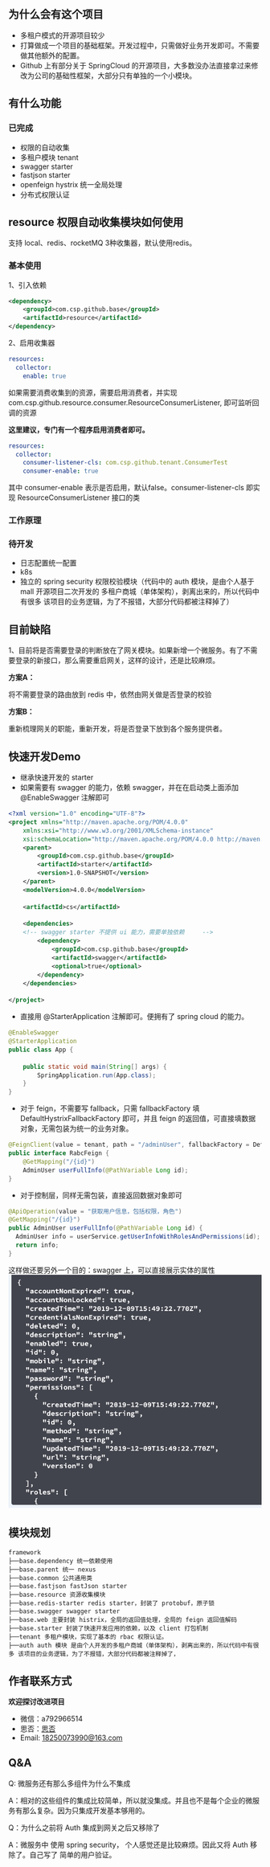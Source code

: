 ## 为什么会有这个项目

+ 多租户模式的开源项目较少
+ 打算做成一个项目的基础框架。开发过程中，只需做好业务开发即可。不需要做其他额外的配置。
+ Github 上有部分关于 SpringCloud 的开源项目，大多数没办法直接拿过来修改为公司的基础性框架，大部分只有单独的一个小模块。

## 有什么功能
### 已完成
+ 权限的自动收集
+ 多租户模块 tenant
+ swagger starter
+ fastjson starter
+ openfeign hystrix 统一全局处理
+ 分布式权限认证

## resource 权限自动收集模块如何使用
支持 local、redis、rocketMQ 3种收集器，默认使用redis。
### 基本使用
1、引入依赖
```xml
<dependency>
    <groupId>com.csp.github.base</groupId>
    <artifactId>resource</artifactId>
</dependency>
```
2、启用收集器
```yaml
resources:
  collector:
    enable: true
```
如果需要消费收集到的资源，需要启用消费者，并实现 com.csp.github.resource.consumer.ResourceConsumerListener, 即可监听回调的资源

**这里建议，专门有一个程序启用消费者即可。**
```yaml
resources:
  collector:
    consumer-listener-cls: com.csp.github.tenant.ConsumerTest
    consumer-enable: true
```
其中 consumer-enable 表示是否启用，默认false。consumer-listener-cls 即实现 ResourceConsumerListener 接口的类

### 工作原理


### 待开发

+ 日志配置统一配置
+ k8s
+ 独立的 spring security 权限校验模块（代码中的 auth 模块，是由个人基于 mall 开源项目二次开发的 多租户商城（单体架构），剥离出来的，所以代码中有很多 该项目的业务逻辑，为了不报错，大部分代码都被注释掉了）

  


## 目前缺陷
1、目前将是否需要登录的判断放在了网关模块。如果新增一个微服务。有了不需要登录的新接口，那么需要重启网关，这样的设计，还是比较麻烦。

**方案A：**

将不需要登录的路由放到 redis 中，依然由网关做是否登录的校验

**方案B：**

重新梳理网关的职能，重新开发，将是否登录下放到各个服务提供者。


## 快速开发Demo

+ 继承快速开发的 starter 
+ 如果需要有 swagger 的能力，依赖 swagger，并在在启动类上面添加 @EnableSwagger 注解即可

```xml
<?xml version="1.0" encoding="UTF-8"?>
<project xmlns="http://maven.apache.org/POM/4.0.0"
    xmlns:xsi="http://www.w3.org/2001/XMLSchema-instance"
    xsi:schemaLocation="http://maven.apache.org/POM/4.0.0 http://maven.apache.org/xsd/maven-4.0.0.xsd">
    <parent>
        <groupId>com.csp.github.base</groupId>
        <artifactId>starter</artifactId>
        <version>1.0-SNAPSHOT</version>
    </parent>
    <modelVersion>4.0.0</modelVersion>

    <artifactId>cs</artifactId>

    <dependencies>
    <!-- swagger starter 不提供 ui 能力，需要单独依赖     -->
        <dependency>
            <groupId>com.csp.github.base</groupId>
            <artifactId>swagger</artifactId>
            <optional>true</optional>
        </dependency>
    </dependencies>

</project>
```

+ 直接用 @StarterApplication 注解即可。便拥有了 spring cloud 的能力。

```java
@EnableSwagger
@StarterApplication
public class App {

    public static void main(String[] args) {
        SpringApplication.run(App.class);
    }
}
```

+ 对于 feign，不需要写 fallback，只需 fallbackFactory 填 DefaultHystrixFallbackFactory 即可，并且 feign 的返回值，可直接填数据对象，无需包装为统一的业务对象。

```java
@FeignClient(value = tenant, path = "/adminUser", fallbackFactory = DefaultHystrixFallbackFactory.class)
public interface RabcFeign {
    @GetMapping("/{id}")
    AdminUser userFullInfo(@PathVariable Long id);
}
```

+ 对于控制层，同样无需包装，直接返回数据对象即可

```java
@ApiOperation(value = "获取用户信息，包括权限，角色")
@GetMapping("/{id}")
public AdminUser userFullInfo(@PathVariable Long id) {
  AdminUser info = userService.getUserInfoWithRolesAndPermissions(id);
  return info;
}
```

这样做还要另外一个目的：swagger 上，可以直接展示实体的属性
![image-20191210001927847](https://github.com/a893359278/springcloud-faster/blob/master/images/image-20191210000616099.png)


## 模块规划
```
framework
├──base.dependency 统一依赖使用
├──base.parent 统一 nexus 
├──base.common 公共通用类
├──base.fastjson fastJson starter
├──base.resource 资源收集模块
├──base.redis-starter redis starter，封装了 protobuf，原子锁
├──base.swagger swagger starter
├──base.web 主要封装 histrix，全局的返回值处理，全局的 feign 返回值解码
├──base.starter 封装了快速开发应用的依赖，以及 client 打包机制
├──tenant 多租户模块，实现了基本的 rbac 权限认证。
├──auth auth 模块 是由个人开发的多租户商城（单体架构），剥离出来的，所以代码中有很多 该项目的业务逻辑，为了不报错，大部分代码都被注释掉了，
```

## 作者联系方式
**欢迎探讨改进项目**

+ 微信：a792966514
+ 思否：[思否](https://segmentfault.com/u/xinwusitiandikuan "思否")
+ Email: 18250073990@163.com

## Q&A
Q: 微服务还有那么多组件为什么不集成

A：相对的这些组件的集成比较简单，所以就没集成。并且也不是每个企业的微服务有那么复杂。因为只集成开发基本够用的。

Q：为什么之前将 Auth 集成到网关之后又移除了

A：微服务中 使用 spring security， 个人感觉还是比较麻烦。因此又将 Auth 移除了。自己写了 简单的用户验证。